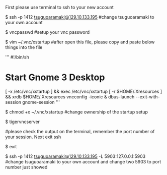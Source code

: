 
First please use terminal to ssh to your new account

$ ssh -p 1412 tsuguoaramaki@129.10.133.195    #change tsuguoaramaki to your own account

$ vncpasswd   #setup your vnc password

$ vim ~/.vnc/xstartup   #after open this file, please copy and paste below things into the file

'''
#!/bin/sh
# Start Gnome 3 Desktop 
[ -x /etc/vnc/xstartup ] && exec /etc/vnc/xstartup
[ -r $HOME/.Xresources ] && xrdb $HOME/.Xresources
vncconfig -iconic &
dbus-launch --exit-with-session gnome-session
'''

$ chmod +x ~/.vnc/xstartup    #change ownership of the startup setup

$ tigervncserver

#please check the output on the terminal, remember the port number of your session. Next exit ssh

$ exit

$ ssh -p 1412 tsuguoaramaki@129.10.133.195 -L 5903:127.0.0.1:5903   #change tsuguoaramaki to your own account and change two 5903 to port number just showed

